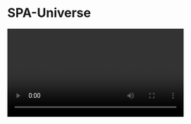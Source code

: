 # SPA-Universe

<video width="400" controls autoplay>
  <source src="SPA.mkv" type="video/mkv">
<!--   <source src="mov_bbb.ogg" type="video/ogg"> -->
  Your browser does not support HTML video.
</video>
